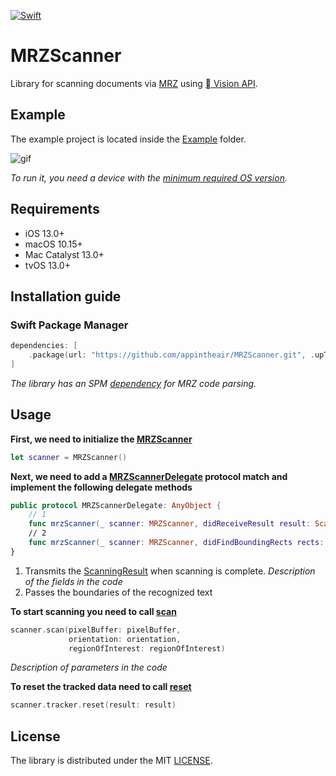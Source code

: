 [![Swift](https://github.com/appintheair/MRZScanner/actions/workflows/swift.yml/badge.svg)](https://github.com/appintheair/MRZScanner/actions/workflows/swift.yml)
# MRZScanner
Library for scanning documents via [MRZ](https://en.wikipedia.org/wiki/Machine-readable_passport) using [ Vision API](https://developer.apple.com/documentation/vision/vnrecognizetextrequest).

## Example
The example project is located inside the [Example](https://github.com/appintheair/MRZScanner/tree/develop/Example) folder. 

![gif](https://raw.githubusercontent.com/appintheair/MRZScanner/develop/docs/img/example.png)

*To run it, you need a device with the [minimum required OS version](https://github.com/appintheair/MRZScanner#requirements).*

## Requirements
* iOS 13.0+
* macOS 10.15+
* Mac Catalyst 13.0+
* tvOS 13.0+

## Installation guide
### Swift Package Manager
```swift
dependencies: [
    .package(url: "https://github.com/appintheair/MRZScanner.git", .upToNextMajor(from: "0.0.1"))
]
```
*The library has an SPM [dependency](https://github.com/appintheair/MRZParser) for MRZ code parsing.*

## Usage
**First, we need to initialize the [MRZScanner](https://github.com/appintheair/MRZScanner/blob/e1bd20fcfbe64f07053dba35b3d15a1de57970a7/Sources/MRZScanner/MRZScanner.swift#L26)**
```swift
let scanner = MRZScanner()
```

**Next, we need to add a [MRZScannerDelegate](https://github.com/appintheair/MRZScanner/blob/e1bd20fcfbe64f07053dba35b3d15a1de57970a7/Sources/MRZScanner/MRZScanner.swift#L11) protocol match and implement the following delegate methods**
```swift
public protocol MRZScannerDelegate: AnyObject {
    // 1
    func mrzScanner(_ scanner: MRZScanner, didReceiveResult result: ScanningResult)
    // 2
    func mrzScanner(_ scanner: MRZScanner, didFindBoundingRects rects: [CGRect])
}
```
1. Transmits the [ScanningResult](https://github.com/appintheair/MRZScanner/blob/e1bd20fcfbe64f07053dba35b3d15a1de57970a7/Sources/MRZScanner/MRZScanner.swift#L20) when scanning is complete. *Description of the fields in the code*
2. Passes the boundaries of the recognized text


**To start scanning you need to call [scan](https://github.com/appintheair/MRZScanner/blob/e1bd20fcfbe64f07053dba35b3d15a1de57970a7/Sources/MRZScanner/MRZScanner.swift#L33)**
```swift
scanner.scan(pixelBuffer: pixelBuffer,
             orientation: orientation,
             regionOfInterest: regionOfInterest)
```
*Description of parameters in the code*

**To reset the tracked data need to call [reset](https://github.com/appintheair/MRZScanner/blob/e1bd20fcfbe64f07053dba35b3d15a1de57970a7/Sources/MRZScanner/ResultTracker.swift#L55)**
```swift
scanner.tracker.reset(result: result)
```

## License
The library is distributed under the MIT [LICENSE](https://opensource.org/licenses/MIT).

